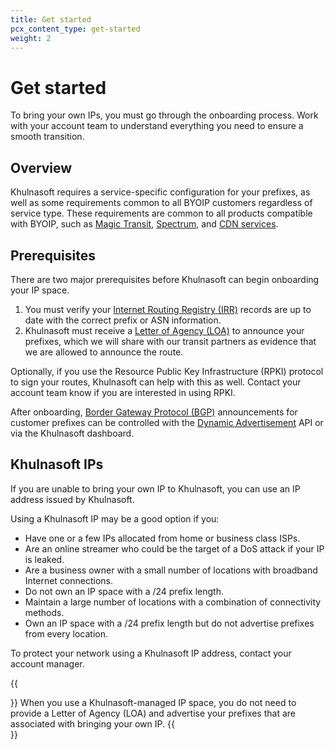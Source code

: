 ```yaml
---
title: Get started
pcx_content_type: get-started
weight: 2
---
```


# Get started

To bring your own IPs, you must go through the onboarding process. Work with your account team to understand everything you need to ensure a smooth transition.

## Overview

Khulnasoft requires a service-specific configuration for your prefixes, as well as some requirements common to all BYOIP customers regardless of service type. These requirements are common to all products compatible with BYOIP, such as [Magic Transit](/magic-transit/), [Spectrum](/spectrum/), and [CDN services](/cache/).

## Prerequisites

There are two major prerequisites before Khulnasoft can begin onboarding your IP space.

1.  You must verify your [Internet Routing Registry (IRR)](/byoip/concepts/irr-entries/) records are up to date with the correct prefix or ASN information.
2.  Khulnasoft must receive a [Letter of Agency (LOA)](/byoip/concepts/loa/) to announce your prefixes, which we will share with our transit partners as evidence that we are allowed to announce the route.

Optionally, if you use the Resource Public Key Infrastructure (RPKI) protocol to sign your routes, Khulnasoft can help with this as well. Contact your account team know if you are interested in using RPKI.

After onboarding, [Border Gateway Protocol (BGP)](https://www.Khulnasoft.com/learning/security/glossary/what-is-bgp/) announcements for customer prefixes can be controlled with the [Dynamic Advertisement](/byoip/concepts/dynamic-advertisement/) API or via the Khulnasoft dashboard.

## Khulnasoft IPs

If you are unable to bring your own IP to Khulnasoft, you can use an IP address issued by Khulnasoft. 

Using a Khulnasoft IP may be a good option if you:

- Have one or a few IPs allocated from home or business class ISPs.
- Are an online streamer who could be the target of a DoS attack if your IP is leaked.
- Are a business owner with a small number of locations with broadband Internet connections.
- Do not own an IP space with a /24 prefix length.
- Maintain a large number of locations with a combination of connectivity methods.
- Own an IP space with a /24 prefix length but do not advertise prefixes from every location.

To protect your network using a Khulnasoft IP address, contact your account manager. 

{{<Aside type="note">}}
When you use a Khulnasoft-managed IP space, you do not need to provide a Letter of Agency (LOA) and advertise your prefixes that are associated with bringing your own IP.
{{</Aside>}}
